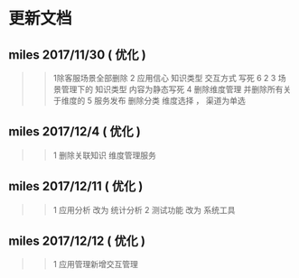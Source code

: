 # 更新文档
## miles  2017/11/30  ( 优化 )
>>   1除客服场景全部删除
>>   2 应用信心 知识类型 交互方式 写死 6 2
>>   3 场景管理下的 知识类型 内容为静态写死
>>   4 删除维度管理 并删除所有关于维度的
>>   5 服务发布 删除分类 维度选择 ， 渠道为单选

## miles  2017/12/4  ( 优化 )
>>   1 删除关联知识 维度管理服务

## miles  2017/12/11  ( 优化 )
>>   1 应用分析 改为 统计分析
>>   2 测试功能 改为 系统工具

## miles  2017/12/12  ( 优化 )
>>   1 应用管理新增交互管理
